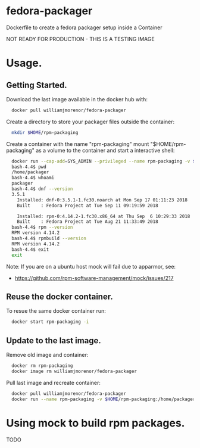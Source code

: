 # fedora-packager
Dockerfile to create a fedora packager setup inside a Container

NOT READY FOR PRODUCTION - THIS IS A TESTING IMAGE

# Usage.

## Getting Started.

Download the last image available in the docker hub with:

```bash
  docker pull williamjmorenor/fedora-packager
```

Create a directory to store your packager files outside the container:

```bash
  mkdir $HOME/rpm-packaging
```

Create a container with the name "rpm-packaging" mount "$HOME/rpm-packaging" as a volume to the container and start a interactive shell:

```bash
  docker run --cap-add=SYS_ADMIN --privileged --name rpm-packaging -v $HOME/rpm-packaging:/home/packager:rw -ti williamjmorenor/fedora-packager
  bash-4.4$ pwd
  /home/packager
  bash-4.4$ whoami
  packager
  bash-4.4$ dnf --version
  3.5.1
    Installed: dnf-0:3.5.1-1.fc30.noarch at Mon Sep 17 01:11:23 2018
    Built    : Fedora Project at Tue Sep 11 09:19:59 2018

    Installed: rpm-0:4.14.2-1.fc30.x86_64 at Thu Sep  6 10:29:33 2018
    Built    : Fedora Project at Tue Aug 21 11:33:49 2018
  bash-4.4$ rpm --version
  RPM version 4.14.2
  bash-4.4$ rpmbuild --version
  RPM version 4.14.2
  bash-4.4$ exit
  exit
```

Note: If you are on a ubuntu host mock will fail due to apparmor, see: 

 - https://github.com/rpm-software-management/mock/issues/217

## Reuse the docker container.

To resue the same docker container run:

```bash
  docker start rpm-packaging -i
```

## Update to the last image.

Remove old image and container:

```bash
  docker rm rpm-packaging
  docker image rm williamjmorenor/fedora-packager
```

Pull last image and recreate container:

```bash
  docker pull williamjmorenor/fedora-packager
  docker run --name rpm-packaging -v $HOME/rpm-packaging:/home/packager:rw -ti williamjmorenor/fedora-packager
```

# Using mock to build rpm packages.
TODO
